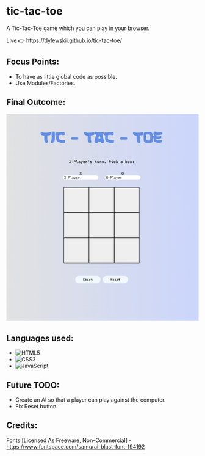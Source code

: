 # tic-tac-toe
A Tic-Tac-Toe game which you can play in your browser.

Live  👉 https://dylewskii.github.io/tic-tac-toe/

## Focus Points: 
- To have as little global code as possible. 
- Use Modules/Factories.

## Final Outcome:
![tic tac toe final outcome](./assets/images/tictactoe-final.png)

## Languages used:

- ![HTML5](https://img.shields.io/badge/html5-%23E34F26.svg?style=for-the-badge&logo=html5&logoColor=white)   
- ![CSS3](https://img.shields.io/badge/css3-%231572B6.svg?style=for-the-badge&logo=css3&logoColor=white)   
- ![JavaScript](https://img.shields.io/badge/javascript-%23323330.svg?style=for-the-badge&logo=javascript&logoColor=%23F7DF1E)

## Future TODO:
- Create an AI so that a player can play against the computer.
- Fix Reset button.

## Credits:
Fonts [Licensed As Freeware, Non-Commercial] - https://www.fontspace.com/samurai-blast-font-f94192
